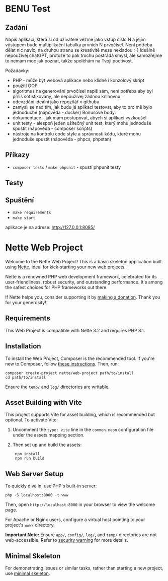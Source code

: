 BENU Test
==========

Zadání
------
Napiš aplikaci, která si od uživatele vezme jako vstup číslo N a jejím výstupem bude multiplikační tabulka prvních N prvočísel.
Není potřeba dělat nic navíc, na druhou stranu se kreativitě meze nekladou :-) Ideálně nepoužívej chatGPT, protože to pak trochu postrádá smysl,
ale samozřejme to nemám moc jak poznat, takže spoléhám na Tvoji poctivost.

Požadavky:
- PHP - může být webová aplikace nebo klidně i konzolový skript
- použití OOP
- algoritmus na generování prvočísel napiš sám, není potřeba aby byl příliš sofistikovaný, ale nepoužívej žádnou knihovnu
- odevzdání ideálnì jako repozitář v githubu
- zamysli se nad tím, jak budu já aplikaci testovat, aby to pro mě bylo jednoduché (nápověda - docker)
  Bonusové body:
- dokumentace - jak mám postupovat, abych si aplikaci vyzkoušel
- unit testy - alespoň jeden užitečný unit test, který mohu jednoduše spustit (nápověda - composer scripts)
- nástroje na kontrolu code style a správnosti kódu, které mohu jednoduše spustit (nápověda - phpcs, phpstan)

## Příkazy

- `composer tests` / `make phpunit` - spustí phpunit testy

## Testy



## Spuštění
- `make requirements`
- `make start`

aplikace je na adrese: http://127.0.0.1:8085/

Nette Web Project
=================

Welcome to the Nette Web Project! This is a basic skeleton application built using
[Nette](https://nette.org), ideal for kick-starting your new web projects.

Nette is a renowned PHP web development framework, celebrated for its user-friendliness,
robust security, and outstanding performance. It's among the safest choices
for PHP frameworks out there.

If Nette helps you, consider supporting it by [making a donation](https://nette.org/donate).
Thank you for your generosity!


Requirements
------------

This Web Project is compatible with Nette 3.2 and requires PHP 8.1.


Installation
------------

To install the Web Project, Composer is the recommended tool. If you're new to Composer,
follow [these instructions](https://doc.nette.org/composer). Then, run:

	composer create-project nette/web-project path/to/install
	cd path/to/install

Ensure the `temp/` and `log/` directories are writable.


Asset Building with Vite
------------------------

This project supports Vite for asset building, which is recommended but optional. To activate Vite:

1. Uncomment the `type: vite` line in the `common.neon` configuration file under the assets mapping section.
2. Then set up and build the assets:

		npm install
		npm run build


Web Server Setup
----------------

To quickly dive in, use PHP's built-in server:

	php -S localhost:8000 -t www

Then, open `http://localhost:8000` in your browser to view the welcome page.

For Apache or Nginx users, configure a virtual host pointing to your project's `www/` directory.

**Important Note:** Ensure `app/`, `config/`, `log/`, and `temp/` directories are not web-accessible.
Refer to [security warning](https://nette.org/security-warning) for more details.


Minimal Skeleton
----------------

For demonstrating issues or similar tasks, rather than starting a new project, use
[minimal skeleton](https://github.com/nette/web-project/tree/minimal).
